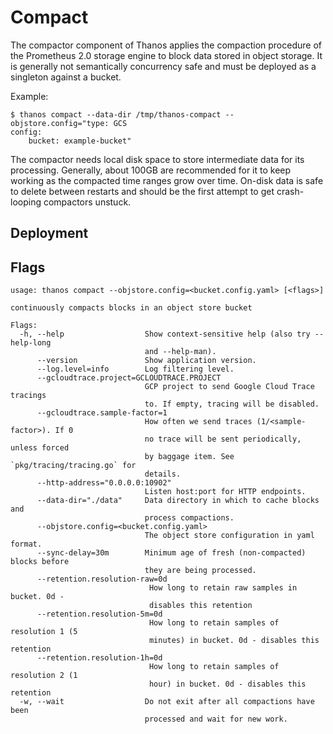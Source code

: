 # Compact

The compactor component of Thanos applies the compaction procedure of the Prometheus 2.0 storage engine to block data stored in object storage.
It is generally not semantically concurrency safe and must be deployed as a singleton against a bucket.

Example:

```
$ thanos compact --data-dir /tmp/thanos-compact --objstore.config="type: GCS
config:
    bucket: example-bucket"
```

The compactor needs local disk space to store intermediate data for its processing. Generally, about 100GB are recommended for it to keep working as the compacted time ranges grow over time.
On-disk data is safe to delete between restarts and should be the first attempt to get crash-looping compactors unstuck.

## Deployment

## Flags

[embedmd]:# (flags/compact.txt $)
```$
usage: thanos compact --objstore.config=<bucket.config.yaml> [<flags>]

continuously compacts blocks in an object store bucket

Flags:
  -h, --help                  Show context-sensitive help (also try --help-long
                              and --help-man).
      --version               Show application version.
      --log.level=info        Log filtering level.
      --gcloudtrace.project=GCLOUDTRACE.PROJECT  
                              GCP project to send Google Cloud Trace tracings
                              to. If empty, tracing will be disabled.
      --gcloudtrace.sample-factor=1  
                              How often we send traces (1/<sample-factor>). If 0
                              no trace will be sent periodically, unless forced
                              by baggage item. See `pkg/tracing/tracing.go` for
                              details.
      --http-address="0.0.0.0:10902"  
                              Listen host:port for HTTP endpoints.
      --data-dir="./data"     Data directory in which to cache blocks and
                              process compactions.
      --objstore.config=<bucket.config.yaml>  
                              The object store configuration in yaml format.
      --sync-delay=30m        Minimum age of fresh (non-compacted) blocks before
                              they are being processed.
      --retention.resolution-raw=0d  
                               How long to retain raw samples in bucket. 0d -
                               disables this retention
      --retention.resolution-5m=0d  
                               How long to retain samples of resolution 1 (5
                               minutes) in bucket. 0d - disables this retention
      --retention.resolution-1h=0d  
                               How long to retain samples of resolution 2 (1
                               hour) in bucket. 0d - disables this retention
  -w, --wait                  Do not exit after all compactions have been
                              processed and wait for new work.

```
